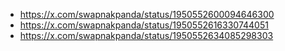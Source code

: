 - https://x.com/swapnakpanda/status/1950552600094646300
- https://x.com/swapnakpanda/status/1950552616330744051
- https://x.com/swapnakpanda/status/1950552634085298303
